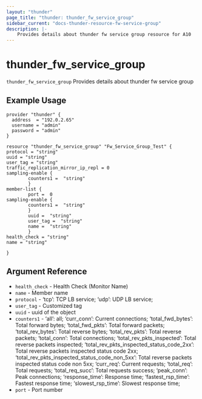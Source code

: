 ```yaml
---
layout: "thunder"
page_title: "thunder: thunder_fw_service_group"
sidebar_current: "docs-thunder-resource-fw-service-group"
description: |-
	Provides details about thunder fw service group resource for A10
---
```


# thunder\_fw\_service\_group

`thunder_fw_service_group` Provides details about thunder fw service group
## Example Usage


```hcl
provider "thunder" {
  address  = "192.0.2.65"
  username = "admin"
  password = "admin"
}

resource "thunder_fw_service_group" "Fw_Service_Group_Test" {
protocol = "string"
uuid = "string"
user_tag = "string"
traffic_replication_mirror_ip_repl = 0
sampling-enable {   
        counters1 =  "string" 
        }
member-list {   
        port =  0 
sampling-enable {   
        counters1 =  "string" 
        }
        uuid =  "string" 
        user_tag =  "string" 
        name =  "string" 
        }
health_check = "string"
name = "string"
 
}
```

## Argument Reference

* `health_check` - Health Check (Monitor Name)
* `name` - Member name
* `protocol` - ‘tcp’: TCP LB service; ‘udp’: UDP LB service;
* `user_tag` - Customized tag
* `uuid` - uuid of the object
* `counters1` - ‘all’: all; ‘curr_conn’: Current connections; ‘total_fwd_bytes’: Total forward bytes; ‘total_fwd_pkts’: Total forward packets; ‘total_rev_bytes’: Total reverse bytes; ‘total_rev_pkts’: Total reverse packets; ‘total_conn’: Total connections; ‘total_rev_pkts_inspected’: Total reverse packets inspected; ‘total_rev_pkts_inspected_status_code_2xx’: Total reverse packets inspected status code 2xx; ‘total_rev_pkts_inspected_status_code_non_5xx’: Total reverse packets inspected status code non 5xx; ‘curr_req’: Current requests; ‘total_req’: Total requests; ‘total_req_succ’: Total requests success; ‘peak_conn’: Peak connections; ‘response_time’: Response time; ‘fastest_rsp_time’: Fastest response time; ‘slowest_rsp_time’: Slowest response time;
* `port` - Port number

